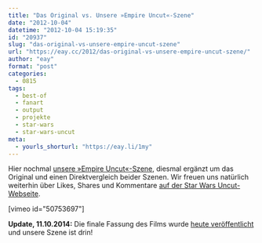 ```yaml
---
title: "Das Original vs. Unsere »Empire Uncut«-Szene"
date: "2012-10-04"
datetime: "2012-10-04 15:19:35"
id: "20937"
slug: "das-original-vs-unsere-empire-uncut-szene"
url: "https://eay.cc/2012/das-original-vs-unsere-empire-uncut-szene/"
author: "eay"
format: "post"
categories:
  - 0815
tags:
  - best-of
  - fanart
  - output
  - projekte
  - star-wars
  - star-wars-uncut
meta:
  - yourls_shorturl: "https://eay.li/1my"
---
```


Hier nochmal [unsere »Empire Uncut«-Szene](//eay.cc/2012/unsere-empire-uncut-szene/), diesmal ergänzt um das Original und einen Direktvergleich beider Szenen. Wir freuen uns natürlich weiterhin über Likes, Shares und Kommentare [auf der Star Wars Uncut-Webseite](http://www.starwarsuncut.com/scene/1191).

\[vimeo id="50753697"\]

**Update, 11.10.2014:** Die finale Fassung des Films wurde [heute veröffentlicht](//eay.cc/2014/the-empire-strikes-back-uncut/) und unsere Szene ist drin!
